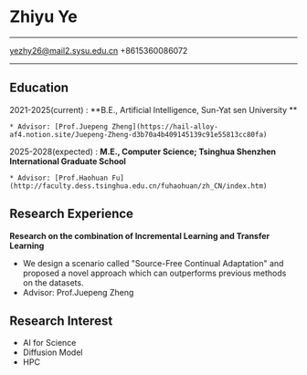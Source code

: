 Zhiyu Ye
============

-------------------     ----------------------------
yezhy26@mail2.sysu.edu.cn
+8615360086072
-------------------     ----------------------------

Education
---------

2021-2025(current)
:   **B.E., Artificial Intelligence, Sun-Yat sen University **

    * Advisor: [Prof.Juepeng Zheng](https://hail-alloy-af4.notion.site/Juepeng-Zheng-d3b70a4b409145139c91e55813cc80fa)

2025-2028(expected) 
:   **M.E., Computer Science; Tsinghua Shenzhen International Graduate School**

    * Advisor: [Prof.Haohuan Fu](http://faculty.dess.tsinghua.edu.cn/fuhaohuan/zh_CN/index.htm)

Research Experience
----------
**Research on the combination of Incremental Learning and Transfer Learning**

- We design a scenario called "Source-Free Continual Adaptation" and proposed a novel approach which can outperforms previous methods on the datasets.
- Advisor: Prof.Juepeng Zheng

Research Interest
--------------------
- AI for Science
- Diffusion Model
- HPC

